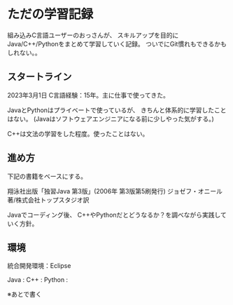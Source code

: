 # ただの学習記録
組み込みC言語ユーザーのおっさんが、
スキルアップを目的に
Java/C++/Pythonをまとめて学習していく記録。
ついでにGit慣れもできるかもしれない。。


## スタートライン
2023年3月1日
C言語経験：15年。主に仕事で使ってきた。

JavaとPythonはプライベートで使っているが、
きちんと体系的に学習したことはない。
(Javaはソフトウェアエンジニアになる前に少しやった気がする。)

C++は文法の学習をした程度。使ったことはない。


## 進め方
下記の書籍をベースにする。

翔泳社出版「独習Java 第3版」(2006年 第3版第5刷発行)
 ジョゼフ・オニール著/株式会社トップスタジオ訳

Javaでコーディング後、
C++やPythonだとどうなるか？を調べながら実践していく方針。


## 環境
統合開発環境：Eclipse

Java	:
C++		:
Python	:

※あとで書く

